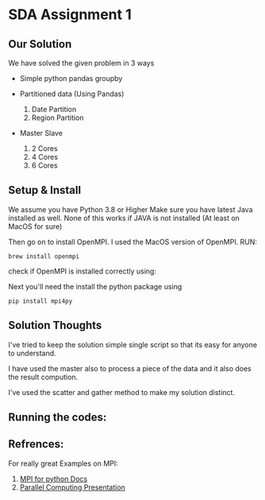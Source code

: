 # SDA Assignment 1

## Our Solution


We have solved the given problem in 3 ways
- Simple python pandas groupby
- Partitioned data (Using Pandas)
    
    1. Date Partition
    2. Region Partition

- Master Slave

    1. 2 Cores
    2. 4 Cores
    3. 6 Cores 


## Setup & Install
We assume you have Python 3.8 or Higher
Make sure you have latest Java installed as well. None of this works if JAVA is not installed (At least on MacOS for sure)

Then go on to install OpenMPI.
I used the MacOS version of OpenMPI. RUN:

```brew install openmpi```

check if OpenMPI is installed correctly using:

Next you'll need the install the python package using

``` pip install mpi4py ```

## Solution Thoughts
I've tried to keep the solution simple single script so that its easy for anyone to understand.

I have used the master also to process a piece of the data and it also does the result compution.

I've used the scatter and gather method to make my solution distinct.

## Running the codes:


## Refrences:
For really great Examples on MPI: 
1. [MPI for python Docs](https://mpi4py.readthedocs.io/en/stable/tutorial.html)
2. [Parallel Computing Presentation](https://hpc-forge.cineca.it/files/ScuolaCalcoloParallelo_WebDAV/public/anno-2016/25_Summer_School/Rome/mpi4py.pdf)